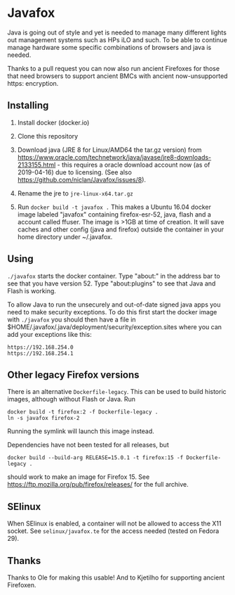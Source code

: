 # Javafox

Java is going out of style and yet is needed to manage many different lights out management systems such as HPs iLO and such.  To be able to continue manage hardware some specific combinations of browsers and java is needed.

Thanks to a pull request you can now also run ancient Firefoxes for those that need browsers to support ancient BMCs with ancient now-unsupported https: encryption.

## Installing

1. Install docker (docker.io)

2. Clone this repository

3. Download java (JRE 8 for Linux/AMD64 the tar.gz version) from https://www.oracle.com/technetwork/java/javase/jre8-downloads-2133155.html - this requires a oracle download account now (as of 2019-04-16) due to licensing.  (See also https://github.com/niclan/Javafox/issues/8).

4. Rename the jre to `jre-linux-x64.tar.gz`

4. Run ```docker build -t javafox .```  This makes a Ubuntu 16.04 docker image labeled "javafox" containing firefox-esr-52, java, flash and a account called ffuser.  The image is >1GB at time of creation. It will save caches and other config (java and firefox) outside the container in your home directory under ~/.javafox.

## Using

```./javafox``` starts the docker container. Type "about:" in the address bar to see that you have version 52.  Type "about:plugins" to see that Java and Flash is working.

To allow Java to run the unsecurely and out-of-date signed java apps you need to make security exceptions.
To do this first start the docker image with ```./javafox``` you should then have a file in $HOME/.javafox/.java/deployment/security/exception.sites where you can add your exceptions like this:

```
https://192.168.254.0
https://192.168.254.1
```

## Other legacy Firefox versions

There is an alternative `Dockerfile-legacy`.  This can be used to
build historic images, although without Flash or Java.  Run

```
docker build -t firefox:2 -f Dockerfile-legacy .
ln -s javafox firefox-2
```

Running the symlink will launch this image instead.

Dependencies have not been tested for all releases, but
```
docker build --build-arg RELEASE=15.0.1 -t firefox:15 -f Dockerfile-legacy .
```
should work to make an image for Firefox 15.  See
<https://ftp.mozilla.org/pub/firefox/releases/> for the full archive.

## SElinux

When SElinux is enabled, a container will not be allowed to access the
X11 socket.  See `selinux/javafox.te` for the access needed (tested on
Fedora 29).

## Thanks

Thanks to Ole for making this usable! And to Kjetilho for supporting ancient Firefoxen.
